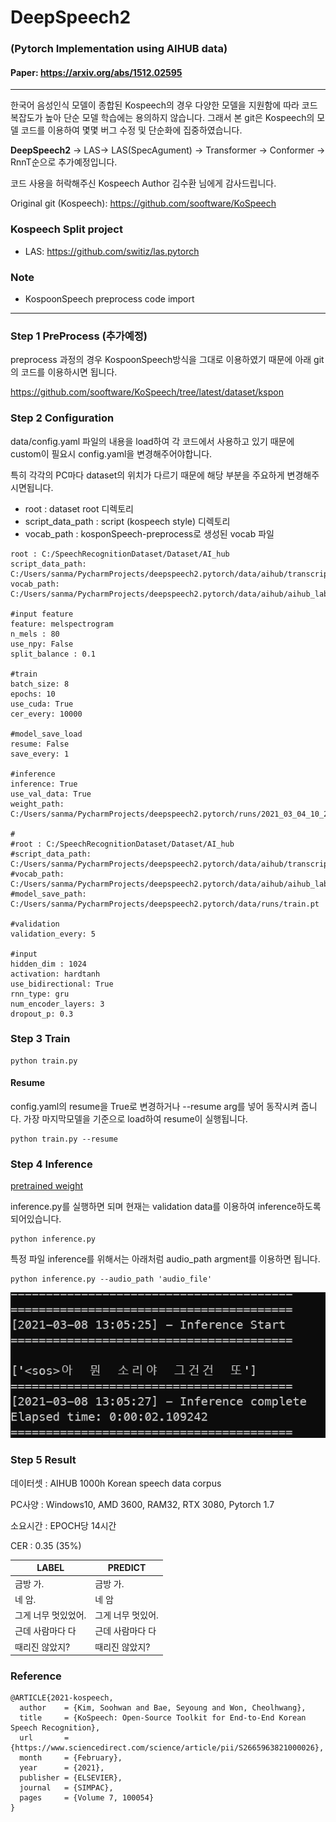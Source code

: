 # DeepSpeech2 
### (Pytorch Implementation using AIHUB data)
#### Paper: https://arxiv.org/abs/1512.02595

----
한국어 음성인식 모델이 종합된 Kospeech의 경우 다양한 모델을 지원함에 따라 코드 복잡도가 높아 단순 모델 학습에는 용의하지 않습니다. 
그래서 본 git은 Kospeech의 모델 코드를 이용하여 몇몇 버그 수정 및 단순화에 집중하였습니다.

**DeepSpeech2** -> LAS-> LAS(SpecAgument) -> Transformer -> Conformer -> RnnT순으로 추가예정입니다.

코드 사용을 허락해주신 Kospeech Author 김수환 님에게 감사드립니다.

Original git (Kospeech): https://github.com/sooftware/KoSpeech

### Kospeech Split project

-  LAS: https://github.com/switiz/las.pytorch

### Note
 - KospoonSpeech preprocess code import

--- 
### Step 1 PreProcess (추가예정)
preprocess 과정의 경우 KospoonSpeech방식을 그대로 이용하였기 때문에 아래 git의 코드를 이용하시면 됩니다.

https://github.com/sooftware/KoSpeech/tree/latest/dataset/kspon

### Step 2 Configuration
data/config.yaml 파일의 내용을 load하여 각 코드에서 사용하고 있기 때문에 custom이 필요시 config.yaml을 변경해주어야합니다.

특히 각각의 PC마다 dataset의 위치가 다르기 때문에 해당 부분을 주요하게 변경해주시면됩니다.

- root : dataset root 디렉토리
- script_data_path : script (kospeech style) 디렉토리
- vocab_path : kosponSpeech-preprocess로 생성된 vocab 파일

``` 
root : C:/SpeechRecognitionDataset/Dataset/AI_hub
script_data_path: C:/Users/sanma/PycharmProjects/deepspeech2.pytorch/data/aihub/transcripts.txt
vocab_path: C:/Users/sanma/PycharmProjects/deepspeech2.pytorch/data/aihub/aihub_labels.csv

#input feature
feature: melspectrogram
n_mels : 80
use_npy: False
split_balance : 0.1

#train
batch_size: 8
epochs: 10
use_cuda: True
cer_every: 10000

#model_save_load
resume: False
save_every: 1

#inference
inference: True
use_val_data: True
weight_path: C:/Users/sanma/PycharmProjects/deepspeech2.pytorch/runs/2021_03_04_10_26_57/pretrained.pt

#
#root : C:/SpeechRecognitionDataset/Dataset/AI_hub
#script_data_path: C:/Users/sanma/PycharmProjects/deepspeech2.pytorch/data/aihub/transcripts.txt
#vocab_path: C:/Users/sanma/PycharmProjects/deepspeech2.pytorch/data/aihub/aihub_labels.csv
#model_save_path: C:/Users/sanma/PycharmProjects/deepspeech2.pytorch/data/runs/train.pt

#validation
validation_every: 5

#input
hidden_dim : 1024
activation: hardtanh
use_bidirectional: True
rnn_type: gru
num_encoder_layers: 3
dropout_p: 0.3
```

### Step 3 Train

```
python train.py
```

#### Resume
config.yaml의 resume을 True로 변경하거나 --resume arg를 넣어 동작시켜 줍니다.
가장 마지막모델을 기준으로 load하여 resume이 실행됩니다.

```
python train.py --resume
```

### Step 4 Inference
[pretrained weight](https://drive.google.com/drive/folders/1coWx1pOBFwPnWYShE_h896qH0p_2Z760?usp=sharing)

inference.py를 실행하면 되며 현재는 validation data를 이용하여 inference하도록 되어있습니다.

```
python inference.py
```
특정 파일 inference를 위해서는 아래처럼 audio_path argment를 이용하면 됩니다.
```
python inference.py --audio_path 'audio_file'
```

![img.png](img.png)

### Step 5 Result
데이터셋 : AIHUB 1000h Korean speech data corpus

PC사양 : Windows10, AMD 3600, RAM32, RTX 3080, Pytorch 1.7

소요시간 : EPOCH당 14시간

CER : 0.35 (35%)

| LABEL       | PREDICT     |
|-------------|------------------|
| 금방 가.       | <sos>금방  가.      |
| 네 암.        | <sos>네  암        |
| 그게 너무 멋있었어. | <sos>그게  너무 멋있어. |
| 근데 사람마다 다   | <sos>근데   사람마다 다 |
| 때리진 않았지?    | <sos>때리진  않았지?   |


### Reference

    @ARTICLE{2021-kospeech,
      author    = {Kim, Soohwan and Bae, Seyoung and Won, Cheolhwang},
      title     = {KoSpeech: Open-Source Toolkit for End-to-End Korean Speech Recognition},
      url       = {https://www.sciencedirect.com/science/article/pii/S2665963821000026},
      month     = {February},
      year      = {2021},
      publisher = {ELSEVIER},
      journal   = {SIMPAC},
      pages     = {Volume 7, 100054}
    }